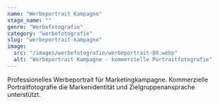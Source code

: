```yaml
---
name: "Werbeportrait Kampagne"
stage_name: ""
genre: "Werbefotografie"
category: "werbefotografie"
slug: "werbeportrait-kampagne"
image:
  src: "/images/werbefotografie/werbeportrait-80.webp"
  alt: "Werbeportrait Kampagne - kommerzielle Portraitfotografie"
---
```


Professionelles Werbeportrait für Marketingkampagne. Kommerzielle Portraitfotografie die Markenidentität und Zielgruppenansprache unterstützt.